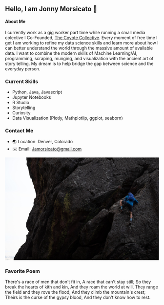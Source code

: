 ## Hello, I am Jonny Morsicato 👋

#### About Me

I currently work as a gig worker part time while running a small media colective I Co-Founded, [The Coyote Collective](https://www.thecoyotecollective.com). Every moment of free time I get I am working to refine my data science skills and learn more about how I can better understand the world through the massive amount of available data. I want to combine the modern skills of Machine Learning/AI, programming, scraping, munging, and visualization with the ancient art of story telling. My dream is to help bridge the gap between science and the everyday person.

### Current Skills 

- Python, Java, Javascript
- Jupyter Notebooks 
- R Studio 
- Storytelling 
- Curiosity 
- Data Visualization (Plotly, Mathplotlip, ggplot, seaborn)

### Contact Me

- 🌏 Location: Denver, Colorado
- ✉️ Email: Jamorsicato@gmail.com

![Me Climbing in Colorado](jonny_flatirons.jpg)

### Favorite Poem

There's a race of men that don't fit in,
A race that can't stay still;
So they break the hearts of kith and kin,
And they roam the world at will.
They range the field and they rove the flood,
And they climb the mountain's crest;
Theirs is the curse of the gypsy blood,
And they don't know how to rest.

<!--
**jamorsicato/jamorsicato** is a ✨ _special_ ✨ repository because its `README.md` (this file) appears on your GitHub profile.

Here are some ideas to get you started:

- 🔭 I’m currently working on ...
- 🌱 I’m currently learning ...
- 👯 I’m looking to collaborate on ...
- 🤔 I’m looking for help with ...
- 💬 Ask me about ...
- 📫 How to reach me: ...
- 😄 Pronouns: ...
- ⚡ Fun fact: ...
-->
